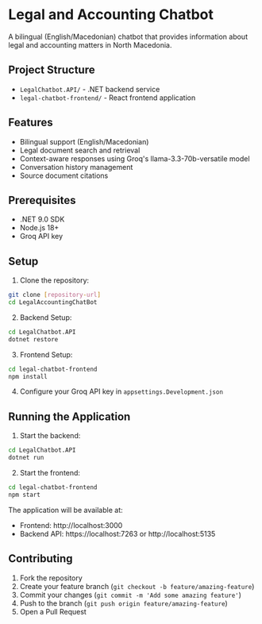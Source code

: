 # Legal and Accounting Chatbot

A bilingual (English/Macedonian) chatbot that provides information about legal and accounting matters in North Macedonia.

## Project Structure

- `LegalChatbot.API/` - .NET backend service
- `legal-chatbot-frontend/` - React frontend application

## Features

- Bilingual support (English/Macedonian)
- Legal document search and retrieval
- Context-aware responses using Groq's llama-3.3-70b-versatile model
- Conversation history management
- Source document citations

## Prerequisites

- .NET 9.0 SDK
- Node.js 18+
- Groq API key

## Setup

1. Clone the repository:
```bash
git clone [repository-url]
cd LegalAccountingChatBot
```

2. Backend Setup:
```bash
cd LegalChatbot.API
dotnet restore
```

3. Frontend Setup:
```bash
cd legal-chatbot-frontend
npm install
```

4. Configure your Groq API key in `appsettings.Development.json`

## Running the Application

1. Start the backend:
```bash
cd LegalChatbot.API
dotnet run
```

2. Start the frontend:
```bash
cd legal-chatbot-frontend
npm start
```

The application will be available at:
- Frontend: http://localhost:3000
- Backend API: https://localhost:7263 or http://localhost:5135

## Contributing

1. Fork the repository
2. Create your feature branch (`git checkout -b feature/amazing-feature`)
3. Commit your changes (`git commit -m 'Add some amazing feature'`)
4. Push to the branch (`git push origin feature/amazing-feature`)
5. Open a Pull Request